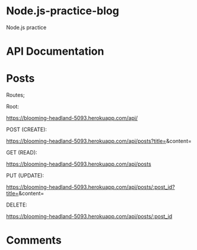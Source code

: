 # Node.js-practice-blog
Node.js practice 

# API Documentation

# Posts

Routes;

Root: 

https://blooming-headland-5093.herokuapp.com/api/

POST (CREATE):

https://blooming-headland-5093.herokuapp.com/api/posts?title=<post title here>&content=<post content here>

GET (READ):

https://blooming-headland-5093.herokuapp.com/api/posts

PUT (UPDATE):

https://blooming-headland-5093.herokuapp.com/api/posts/:post_id?title=<post title here>&content=<post content here>

DELETE:

https://blooming-headland-5093.herokuapp.com/api/posts/:post_id

# Comments
